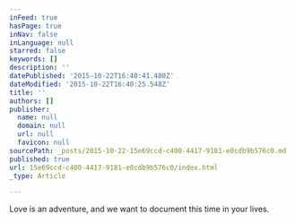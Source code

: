 ```yaml
---
inFeed: true
hasPage: true
inNav: false
inLanguage: null
starred: false
keywords: []
description: ''
datePublished: '2015-10-22T16:40:41.480Z'
dateModified: '2015-10-22T16:40:25.548Z'
title: ''
authors: []
publisher:
  name: null
  domain: null
  url: null
  favicon: null
sourcePath: _posts/2015-10-22-15e69ccd-c400-4417-9181-e0cdb9b576c0.md
published: true
url: 15e69ccd-c400-4417-9181-e0cdb9b576c0/index.html
_type: Article

---
```

Love is an adventure, and we want to document this time in your lives.